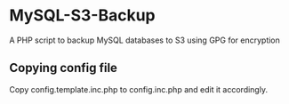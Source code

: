 MySQL-S3-Backup
===============

A PHP script to backup MySQL databases to S3 using GPG for encryption

## Copying config file

Copy config.template.inc.php to config.inc.php and edit it accordingly.